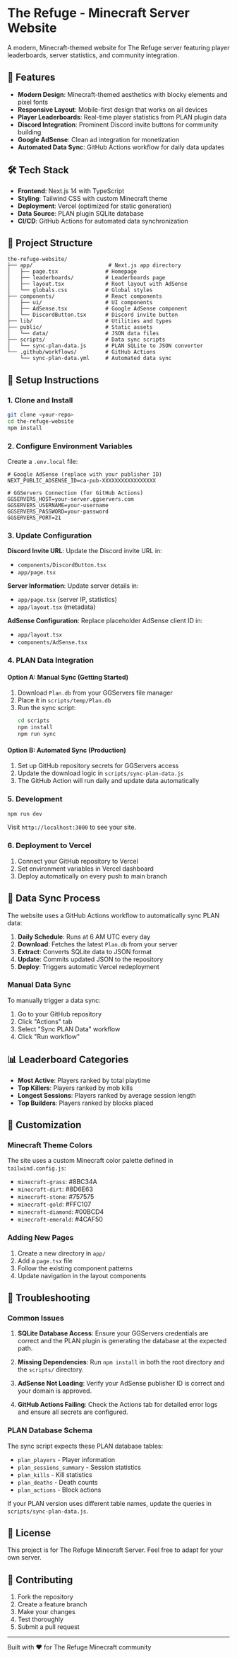 # The Refuge - Minecraft Server Website

A modern, Minecraft-themed website for The Refuge server featuring player leaderboards, server statistics, and community integration.

## 🚀 Features

- **Modern Design**: Minecraft-themed aesthetics with blocky elements and pixel fonts
- **Responsive Layout**: Mobile-first design that works on all devices
- **Player Leaderboards**: Real-time player statistics from PLAN plugin data
- **Discord Integration**: Prominent Discord invite buttons for community building
- **Google AdSense**: Clean ad integration for monetization
- **Automated Data Sync**: GitHub Actions workflow for daily data updates

## 🛠 Tech Stack

- **Frontend**: Next.js 14 with TypeScript
- **Styling**: Tailwind CSS with custom Minecraft theme
- **Deployment**: Vercel (optimized for static generation)
- **Data Source**: PLAN plugin SQLite database
- **CI/CD**: GitHub Actions for automated data synchronization

## 📁 Project Structure

```
the-refuge-website/
├── app/                        # Next.js app directory
│   ├── page.tsx               # Homepage
│   ├── leaderboards/          # Leaderboards page
│   ├── layout.tsx             # Root layout with AdSense
│   └── globals.css            # Global styles
├── components/                # React components
│   ├── ui/                    # UI components
│   ├── AdSense.tsx            # Google AdSense component
│   └── DiscordButton.tsx      # Discord invite button
├── lib/                       # Utilities and types
├── public/                    # Static assets
│   └── data/                  # JSON data files
├── scripts/                   # Data sync scripts
│   └── sync-plan-data.js      # PLAN SQLite to JSON converter
└── .github/workflows/         # GitHub Actions
    └── sync-plan-data.yml     # Automated data sync
```

## 🔧 Setup Instructions

### 1. Clone and Install

```bash
git clone <your-repo>
cd the-refuge-website
npm install
```

### 2. Configure Environment Variables

Create a `.env.local` file:

```env
# Google AdSense (replace with your publisher ID)
NEXT_PUBLIC_ADSENSE_ID=ca-pub-XXXXXXXXXXXXXXXXX

# GGServers Connection (for GitHub Actions)
GGSERVERS_HOST=your-server.ggservers.com
GGSERVERS_USERNAME=your-username
GGSERVERS_PASSWORD=your-password
GGSERVERS_PORT=21
```

### 3. Update Configuration

**Discord Invite URL**: Update the Discord invite URL in:
- `components/DiscordButton.tsx`
- `app/page.tsx`

**Server Information**: Update server details in:
- `app/page.tsx` (server IP, statistics)
- `app/layout.tsx` (metadata)

**AdSense Configuration**: Replace placeholder AdSense client ID in:
- `app/layout.tsx`
- `components/AdSense.tsx`

### 4. PLAN Data Integration

#### Option A: Manual Sync (Getting Started)
1. Download `Plan.db` from your GGServers file manager
2. Place it in `scripts/temp/Plan.db`
3. Run the sync script:
   ```bash
   cd scripts
   npm install
   npm run sync
   ```

#### Option B: Automated Sync (Production)
1. Set up GitHub repository secrets for GGServers access
2. Update the download logic in `scripts/sync-plan-data.js`
3. The GitHub Action will run daily and update data automatically

### 5. Development

```bash
npm run dev
```

Visit `http://localhost:3000` to see your site.

### 6. Deployment to Vercel

1. Connect your GitHub repository to Vercel
2. Set environment variables in Vercel dashboard
3. Deploy automatically on every push to main branch

## 🔄 Data Sync Process

The website uses a GitHub Actions workflow to automatically sync PLAN data:

1. **Daily Schedule**: Runs at 6 AM UTC every day
2. **Download**: Fetches the latest `Plan.db` from your server
3. **Extract**: Converts SQLite data to JSON format
4. **Update**: Commits updated JSON to the repository
5. **Deploy**: Triggers automatic Vercel redeployment

### Manual Data Sync

To manually trigger a data sync:
1. Go to your GitHub repository
2. Click "Actions" tab
3. Select "Sync PLAN Data" workflow
4. Click "Run workflow"

## 📊 Leaderboard Categories

- **Most Active**: Players ranked by total playtime
- **Top Killers**: Players ranked by mob kills
- **Longest Sessions**: Players ranked by average session length
- **Top Builders**: Players ranked by blocks placed

## 🎨 Customization

### Minecraft Theme Colors

The site uses a custom Minecraft color palette defined in `tailwind.config.js`:

- `minecraft-grass`: #8BC34A
- `minecraft-dirt`: #8D6E63
- `minecraft-stone`: #757575
- `minecraft-gold`: #FFC107
- `minecraft-diamond`: #00BCD4
- `minecraft-emerald`: #4CAF50

### Adding New Pages

1. Create a new directory in `app/`
2. Add a `page.tsx` file
3. Follow the existing component patterns
4. Update navigation in the layout components

## 🔧 Troubleshooting

### Common Issues

1. **SQLite Database Access**: Ensure your GGServers credentials are correct and the PLAN plugin is generating the database at the expected path.

2. **Missing Dependencies**: Run `npm install` in both the root directory and the `scripts/` directory.

3. **AdSense Not Loading**: Verify your AdSense publisher ID is correct and your domain is approved.

4. **GitHub Actions Failing**: Check the Actions tab for detailed error logs and ensure all secrets are configured.

### PLAN Database Schema

The sync script expects these PLAN database tables:
- `plan_players` - Player information
- `plan_sessions_summary` - Session statistics
- `plan_kills` - Kill statistics
- `plan_deaths` - Death counts
- `plan_actions` - Block actions

If your PLAN version uses different table names, update the queries in `scripts/sync-plan-data.js`.

## 📝 License

This project is for The Refuge Minecraft Server. Feel free to adapt for your own server.

## 🤝 Contributing

1. Fork the repository
2. Create a feature branch
3. Make your changes
4. Test thoroughly
5. Submit a pull request

---

Built with ❤️ for The Refuge Minecraft community